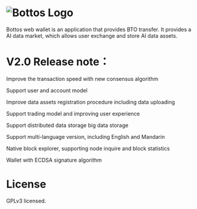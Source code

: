 # ![Bottos Logo](https://github.com/Bottos-project/wallet/blob/master/pic/logo.png)

Bottos web wallet is an application that provides BTO transfer. It provides a AI data market, which allows user exchange and store AI data assets. 

# V2.0 Release note：

   Improve the transaction speed with new consensus algorithm
   
   Support user and account model

   Improve data assets registration procedure including data uploading 

   Support trading model and improving user experience

   Support distributed data storage big data storage 

   Support multi-language version, including English and Mandarin 

   Native block explorer, supporting node inquire and block statistics

   Wallet with ECDSA signature algorithm
# License
GPLv3 licensed.
